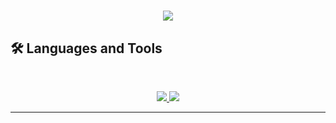 <h1 align="center">
    <img src="https://readme-typing-svg.herokuapp.com/?font=Inter&size=48&center=true&vCenter=true&width=500&height=70&color=4493F8&duration=4000&lines=Hello+World!+👋;+I'm+José!;" />
</h1>

## 🛠️ Languages and Tools

<br>

<p align="center">
  <a href="https://go-skill-icons.vercel.app/">
    <img src="https://go-skill-icons.vercel.app/api/icons?i=cs,dotnet,postgres,mysql" />      
    <img src="https://skillicons.dev/icons?i=html,css,js,ts,react,angular,git,github,postman,jenkins" />
  </a>
</p>
<hr>

<!--[![Top Langs](https://github-readme-stats.vercel.app/api/top-langs/?username=joserpfilho)](https://github.com/joserpfilho/github-readme-stats) -->
<!--
**joserpfilho/joserpfilho** is a ✨ _special_ ✨ repository because its `README.md` (this file) appears on your GitHub profile.

Here are some ideas to get you started:

- 🔭 I’m currently working on ...
- 🌱 I’m currently learning ...
- 👯 I’m looking to collaborate on ...
- 🤔 I’m looking for help with ...
- 💬 Ask me about ...
- 📫 How to reach me: ...
- 😄 Pronouns: ...
- ⚡ Fun fact: ...
-->
